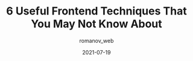 ---
author: romanov_web
date: 2021-07-19
publisher: thepracticaldev
tags:
  - html
  - css
  - javascript
  - techniques
target_url: https://dev.to/ra1nbow1/6-useful-frontend-techniques-that-you-may-not-know-about-47hd
title: 6 Useful Frontend Techniques That You May Not Know About
---